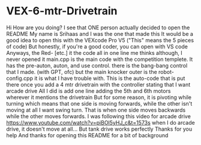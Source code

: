 # VEX-6-mtr-Drivetrain
Hi
How are you doing?
I see that ONE person actually decided to open the README
My name is Srihaas and I was the one that made this
It would be a good idea to open this with the VEXcode Pro V5
("This" means the 5 pieces of code)
But honestly, if you're a good coder, you can open with VS code
Anyways, the Red- [etc.] it the code all in one line me thinks although, I never
opened it
main.cpp is the main code with the competition templete. It has
the pre-auton, auton, and use control.
there is the bang-bang control that I made. (with GPT, ofc)
but the main knocker outer is the robot-config.cpp
it is what I have trouble with.
This is the auto-code that is put there once you add a 4 mtr drivetrain
with the controller stating that I want arcade drive
All I did is add one line adding the 5th and 6th motors wherever it mentions the drivetrain
But for some reason, it is pivoting while turning
which means that one side is moving forwards, while the other isn't moving at all
I want swing turn. That is when one side moves backwards while the other moves forwards.
I was following this video for arcade drive
https://www.youtube.com/watch?v=piBOl5yHJ_c&t=1573s
when I do arcade drive, it doesn't move at all...
But tank drive works perfectly
Thanks for you help
And thanks for opening this README for a bit of background

